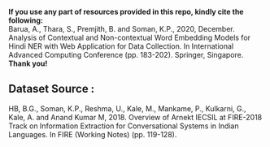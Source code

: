 **If you use any part of resources provided in this repo, kindly cite the following:**  
Barua, A., Thara, S., Premjith, B. and Soman, K.P., 2020, December. Analysis of Contextual and Non-contextual Word Embedding Models for Hindi NER with Web Application for Data Collection. In International Advanced Computing Conference (pp. 183-202). Springer, Singapore.  
**Thank you!**



## Dataset Source :
HB, B.G., Soman, K.P., Reshma, U., Kale, M., Mankame, P., Kulkarni, G., Kale, A. and Anand Kumar M, 2018. Overview of Arnekt IECSIL at FIRE-2018 Track on
Information Extraction for Conversational Systems in Indian Languages. In FIRE (Working Notes) (pp. 119-128).